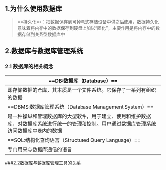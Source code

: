 ## 1.为什么使用数据库

> ==持久化==：把数据保存到可掉电式存储设备中供之后使用，数据持久化意味着将内存中的数据保存到硬盘上加以“固化”，主要作用是将内存中的数据存储到关系型数据库中

## 2.数据库与数据库管理系统

### 2.1 数据库的相关概念

| ==DB:数据库（Database）==                                    |
| ------------------------------------------------------------ |
| 即存储数据的仓库，其本质是一个文件系统。它保存了一系列有组织的数据 |
| ==DBMS:数据库管理系统（Database Management System）==        |
| 是一种操纵和管理数据库的大型软件，用于建立、使用和维护数据库，对数据库系统进行统一的管理和控制。用户通过数据库管理系统访问数据库中表内的数据 |
| ==SQL:结构化查询语言（Structured Query Language）==          |
| 专门用来与数据库通信的语言                                   |

###2.2数据库与数据库管理工具的关系





